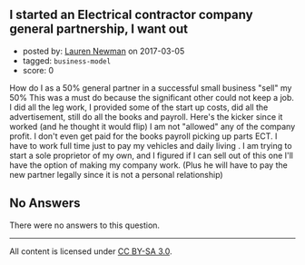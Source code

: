 ## I started an Electrical contractor company general partnership, I want out

- posted by: [Lauren Newman](https://stackexchange.com/users/10389601/lauren-newman) on 2017-03-05
- tagged: `business-model`
- score: 0

How do I as a 50% general partner in a successful small business "sell" my 50%
This was a must do because the significant other could not keep a job. I did all the leg work, I provided some of the start up costs, did all the advertisement, still do all the books and payroll. Here's the kicker since it worked (and he thought it would flip) I am not "allowed" any of the company profit. I don't even get paid for the books payroll picking up parts ECT. I have to work full time just to pay my vehicles and daily living . I am trying to start a sole proprietor of my own, and I figured if I can sell out of this one I'll have the option of making my company work. (Plus he will have to pay the new partner legally since it is not a personal relationship)

## No Answers

There were no answers to this question.


---

All content is licensed under [CC BY-SA 3.0](https://creativecommons.org/licenses/by-sa/3.0/).
